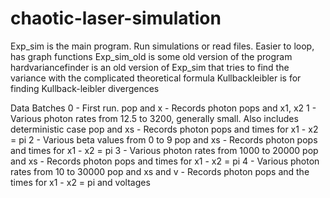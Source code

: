 # chaotic-laser-simulation

Exp_sim is the main program. Run simulations or read files. Easier to loop, has graph functions
Exp_sim_old is some old version of the program
hardvariancefinder is an old version of Exp_sim that tries to find the variance with the complicated theoretical formula
Kullbackleibler is for finding Kullback-leibler divergences

Data Batches
0 - First run.
	pop and x - Records photon pops and x1, x2
1 - Various photon rates from 12.5 to 3200, generally small. Also includes deterministic case
	pop and xs - Records photon pops and times for x1 - x2 = pi
2 - Various beta values from 0 to 9
	pop and xs - Records photon pops and times for x1 - x2 = pi
3 - Various photon rates from 1000 to 20000
	pop and xs - Records photon pops and times for x1 - x2 = pi
4 - Various photon rates from 10 to 30000
	pop and xs and v - Records photon pops and the times for x1 - x2 = pi and voltages
